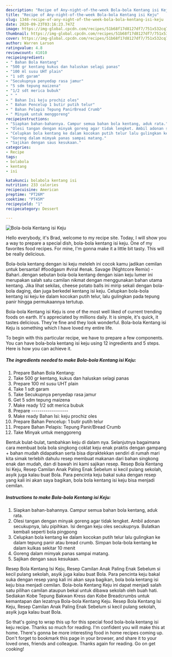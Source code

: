 ```yaml
---
description: "Recipe of Any-night-of-the-week Bola-bola Kentang isi Keju"
title: "Recipe of Any-night-of-the-week Bola-bola Kentang isi Keju"
slug: 1348-recipe-of-any-night-of-the-week-bola-bola-kentang-isi-keju
date: 2020-09-23T03:16:23.747Z
image: https://img-global.cpcdn.com/recipes/51b68f17d8127df7/751x532cq70/bola-bola-kentang-isi-keju-foto-resep-utama.jpg
thumbnail: https://img-global.cpcdn.com/recipes/51b68f17d8127df7/751x532cq70/bola-bola-kentang-isi-keju-foto-resep-utama.jpg
cover: https://img-global.cpcdn.com/recipes/51b68f17d8127df7/751x532cq70/bola-bola-kentang-isi-keju-foto-resep-utama.jpg
author: Warren Larson
ratingvalue: 4.8
reviewcount: 41010
recipeingredient:
- " Bahan Bola Kentang"
- "500 gr kentang kukus dan haluskan selagi panas"
- "100 ml susu UHT plain"
- "1 sdt garam"
- "Secukupnya penyedap rasa jamur"
- "5 sdm tepung maizena"
- "1/2 sdt merica bubuk"
- " "
- " Bahan Isi keju prochiz oles"
- " Bahan Pencelup 1 butir putih telur"
- " Bahan Pelapis Tepung PanirBread Crumb"
- " Minyak untuk menggoreng"
recipeinstructions:
- "Siapkan bahan-bahannya. Campur semua bahan bola kentang, aduk rata."
- "Olesi tangan dengan minyak goreng agar tidak lengket. Ambil adonan secukupnya, lalu pipihkan. Isi dengan keju oles secukupnya. Bulatkan kembali seperti bola pingpong"
- "Celupkan bola kentang ke dalam kocokan putih telur lalu gulingkan ke dalam tepung panir atau bread crumb. Simpan bola-bola kentang ke dalam kulkas sekitar 10 menit"
- "Goreng dalam mimyak panas sampai matang."
- "Sajikan dengan saus kesukaan."
categories:
- Recipe
tags:
- bolabola
- kentang
- isi

katakunci: bolabola kentang isi 
nutrition: 233 calories
recipecuisine: American
preptime: "PT26M"
cooktime: "PT45M"
recipeyield: "1"
recipecategory: Dessert

---
```



![Bola-bola Kentang isi Keju](https://img-global.cpcdn.com/recipes/51b68f17d8127df7/751x532cq70/bola-bola-kentang-isi-keju-foto-resep-utama.jpg)

Hello everybody, it's Brad, welcome to my recipe site. Today, I will show you a way to prepare a special dish, bola-bola kentang isi keju. One of my favorites food recipes. For mine, I'm gonna make it a little bit tasty. This will be really delicious.

Bola-bola kentang dengan isi keju meleleh ini cocok kamu jadikan cemilan untuk bersantai! #foodgasm #viral #enak. Savage (Nightcore Remix) - Bahari..dengan sebutan bola-bola kentang dengan isian keju lumer ini merupakan salah satu camilan nikmat dengan menggunakan bahan utama kentang. Jika lihat sekilas, cheese potato balls ini mirip sekali dengan bola-bola daging, dan juga berkedel kentang isi keju. Celupkan bola-bola kentang isi keju ke dalam kocokan putih telur, lalu gulingkan pada tepung panir hingga permukaannya tertutup.

Bola-bola Kentang isi Keju is one of the most well liked of current trending foods on earth. It's appreciated by millions daily. It is simple, it's quick, it tastes delicious. They're fine and they look wonderful. Bola-bola Kentang isi Keju is something which I have loved my entire life.


To begin with this particular recipe, we have to prepare a few components. You can have bola-bola kentang isi keju using 12 ingredients and 5 steps. Here is how you can achieve it.

<!--inarticleads1-->

##### The ingredients needed to make Bola-bola Kentang isi Keju:

1. Prepare  Bahan Bola Kentang:
1. Take 500 gr kentang, kukus dan haluskan selagi panas
1. Prepare 100 ml susu UHT plain
1. Take 1 sdt garam
1. Take Secukupnya penyedap rasa jamur
1. Get 5 sdm tepung maizena
1. Make ready 1/2 sdt merica bubuk
1. Prepare  ------------------
1. Make ready  Bahan Isi: keju prochiz oles
1. Prepare  Bahan Pencelup: 1 butir putih telur
1. Prepare  Bahan Pelapis: Tepung Panir/Bread Crumb
1. Take  Minyak untuk menggoreng


Bentuk bulat-bulat, tambahkan keju di dalam nya. Selanjutnya bagaimana cara membuat bola bola singkong coklat keju enak praktis dengan gampang + bahan mudah didapatkan serta bisa dipraktekkan sendiri di rumah mari kita simak terlebih dahulu resep membuat makanan dari bahan singkong enak dan mudah, dan di bawah ini kami sajikan resep. Resep Bola Kentang Isi Keju, Resep Camilan Anak Paling Enak Sebelum si kecil pulang sekolah, asyik juga kalau buat Bola. Para pencinta keju bakal suka dengan resep yang kali ini akan saya bagikan, bola bola kentang isi keju bisa menjadi cemilan. 

<!--inarticleads2-->

##### Instructions to make Bola-bola Kentang isi Keju:

1. Siapkan bahan-bahannya. Campur semua bahan bola kentang, aduk rata.
1. Olesi tangan dengan minyak goreng agar tidak lengket. Ambil adonan secukupnya, lalu pipihkan. Isi dengan keju oles secukupnya. Bulatkan kembali seperti bola pingpong
1. Celupkan bola kentang ke dalam kocokan putih telur lalu gulingkan ke dalam tepung panir atau bread crumb. Simpan bola-bola kentang ke dalam kulkas sekitar 10 menit
1. Goreng dalam mimyak panas sampai matang.
1. Sajikan dengan saus kesukaan.


Resep Bola Kentang Isi Keju, Resep Camilan Anak Paling Enak Sebelum si kecil pulang sekolah, asyik juga kalau buat Bola. Para pencinta keju bakal suka dengan resep yang kali ini akan saya bagikan, bola bola kentang isi keju bisa menjadi cemilan. Bola-bola Kentang Keju ini dapat menjadi salah satu pilihan camilan ataupun bekal untuk dibawa sekolah oleh buah hati. Sediakan Kobe Tepung Bakwan Kress dan Kobe Breadcrumbs untuk kemantapan dan lezatnya Bola-bola Kentang Keju. Resep Bola Kentang Isi Keju, Resep Camilan Anak Paling Enak Sebelum si kecil pulang sekolah, asyik juga kalau buat Bola. 

So that's going to wrap this up for this special food bola-bola kentang isi keju recipe. Thanks so much for reading. I'm confident you will make this at home. There's gonna be more interesting food in home recipes coming up. Don't forget to bookmark this page in your browser, and share it to your loved ones, friends and colleague. Thanks again for reading. Go on get cooking!
